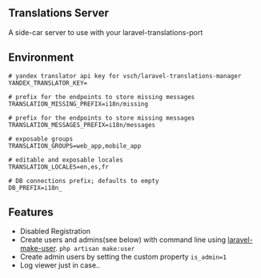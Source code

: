 ## Translations Server

A side-car server to use with your laravel-translations-port


## Environment
    # yandex translator api key for vsch/laravel-translations-manager
    YANDEX_TRANSLATOR_KEY=

    # prefix for the endpoints to store missing messages 
    TRANSLATION_MISSING_PREFIX=i18n/missing

    # prefix for the endpoints to store missing messages  
    TRANSLATION_MESSAGES_PREFIX=i18n/messages
    
    # exposable groups
    TRANSLATION_GROUPS=web_app,mobile_app
    
    # editable and exposable locales
    TRANSLATION_LOCALES=en,es,fr

    # DB connections prefix; defaults to empty
    DB_PREFIX=i18n_
    
## Features
- Disabled Registration
- Create users and admins(see below) with command line using [laravel-make-user](https://github.com/michaeldyrynda/laravel-make-user). `php artisan make:user`
- Create admin users by setting the custom property `is_admin=1`
- Log viewer just in case..
